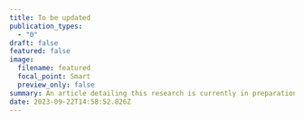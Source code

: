 ```yaml
---
title: To be updated
publication_types:
  - "0"
draft: false
featured: false
image:
  filename: featured
  focal_point: Smart
  preview_only: false
summary: An article detailing this research is currently in preparation and will be submitted for publication soon
date: 2023-09-22T14:58:52.826Z
---
```

